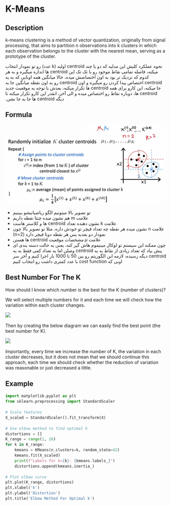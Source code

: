 # K-Means

## Description

k-means clustering is a method of vector quantization, originally from signal processing, that aims to partition n observations into k clusters in which each observation belongs to the cluster with the nearest mean, serving as a prototype of the cluster.

<span dir="rtl">نحوه عملکرد کلیش این مدلیه که دو یا چند centroid اولیه (k عدد) رو تو نمودار انتخاب میکنه، فاصله تمامی نقاط موجود رو با تک تک این centroid ها اندازه میگیره و به هر کدوم که نزدیک تر بود به اون اختصاصش میده، حالا میانگین همه اونایی که به یه centroid اختصاص پیدا کردن رو میگیره و اون centroid رو به اون نقطه میانگین جا به جا میکنه، این کارو برای همه centroid ها تکرار میکنه، بعدش با توجه به موقعیت جدید centroid ها، دوباره نقاط رو اختصاص میده و الی آخر، انقدر این کارو تکرار میکنه تا دیگه centroid ها جا به جا نشن.</span>

## Formula

![](k_means/image2.jpg)

- <span dir="rtl">تو تصویر بالا میتونیم الگو ریاضیاتیشو ببینیم</span>
- <span dir="rtl">علامت m هم نشون میده چنتا نقطه داریم</span>
- <span dir="rtl">علامت k نشون دهنده تعداد centroid ها و کلاستر هاست</span>
- <span dir="rtl">علامت n نشون میده هر نقطه چه تعداد فیچر تو خودش داره، مثلا تو تصویر بالا چون نمودار دو بعدیه پس هر نقطه دوتا فیچر داره (n=2)</span>
- <span dir="rtl">علامت $\mu$ مشخصات موقعیت centroid ها هستن</span>
- <span dir="rtl">چون ممکنه این سیستم تو لوکال مینیموم هاش گیر کنه، یعنی یه حالت دسته بندی ای پیش بیاد که تعداد زیادی از نقاط به یه centroid وصلن اما یه تعداد کمی فقط به یه centroid دیگه رسیده، لازمه این الگوریتم رو بین 50 تا 1000 بار اجرا کنیم و آخر سر اونی که cost function با عدد کمتری داشت رو انتخاب کنیم</span>

## Best Number For The K

How should I know which number is the best for the K (number of clusters)?

We will select multiple numbers for it and each time we will check how the variation within each cluster changes.

<img src="image1.jpg" style="width:3.4651in" />

Then by creating the below diagram we can easily find the best point (the best number for K).

<img src="image3.jpg" style="width:3.33326in" />

Importantly, every time we increase the number of K, the variation in each cluster decreases, but it does not mean that we should continue this approach, each time we should check whether the reduction of variation was reasonable or just decreased a little.

## Example

```python
import matplotlib.pyplot as plt
from sklearn.preprocessing import StandardScaler

# Scale features
X_scaled = StandardScaler().fit_transform(X)

# Use elbow method to find optimal k
distortions = []
K_range = range(1, 10)
for k in K_range:
    kmeans = KMeans(n_clusters=k, random_state=42)
    kmeans.fit(X_scaled)
    print(f"Labels for k={k}: {kmeans.labels_}")
    distortions.append(kmeans.inertia_)

# Plot elbow curve
plt.plot(K_range, distortions)
plt.xlabel('k')
plt.ylabel('Distortion')
plt.title('Elbow Method For Optimal k')
```
